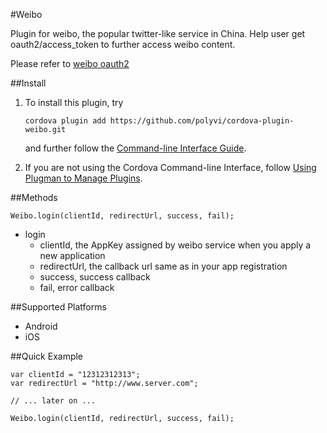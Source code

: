 
#Weibo

Plugin for weibo, the popular twitter-like service in China. Help user get oauth2/access_token to further access weibo content.

Please refer to [weibo oauth2](ttp://open.weibo.com/wiki/OAuth2/access_token)

##Install 

1. To install this plugin, try

   ```cordova plugin add https://github.com/polyvi/cordova-plugin-weibo.git```

   and further follow the [Command-line Interface Guide](http://cordova.apache.org/docs/en/edge/guide_cli_index.md.html#The%20Command-line%20Interface).

2. If you are not using the Cordova Command-line Interface, follow [Using Plugman to Manage Plugins](http://cordova.apache.org/docs/en/edge/guide_plugin_ref_plugman.md.html).

##Methods

  ```Weibo.login(clientId, redirectUrl, success, fail);```

* login
   * clientId, the AppKey assigned by weibo service when you apply a new application
   * redirectUrl, the callback url same as in your app registration
   * success, success callback
   * fail, error callback

##Supported Platforms

- Android
- iOS

##Quick Example

    var clientId = "12312312313";
    var redirectUrl = "http://www.server.com";

    // ... later on ...

    Weibo.login(clientId, redirectUrl, success, fail);

